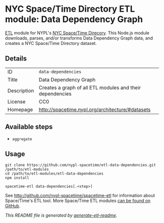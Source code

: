 # NYC Space/Time Directory ETL module: Data Dependency Graph

[ETL](https://en.wikipedia.org/wiki/Extract,_transform,_load) module for NYPL's [NYC Space/Time Direcory](http://spacetime.nypl.org/). This Node.js module downloads, parses, and/or transforms Data Dependency Graph data, and creates a NYC Space/Time Directory dataset.

## Details

<table>
<tbody>

<tr>
<td>ID</td>
<td><code>data-dependencies</code></td>
</tr>

<tr>
<td>Title</td>
<td>Data Dependency Graph</td>
</tr>

<tr>
<td>Description</td>
<td>Creates a graph of all ETL modules and their dependencies</td>
</tr>

<tr>
<td>License</td>
<td>CC0</td>
</tr>

<tr>
<td>Homepage</td>
<td><a href="http://spacetime.nypl.org/architecture/#datasets">http://spacetime.nypl.org/architecture/#datasets</a></td>
</tr>
</tbody>
</table>

## Available steps

  - `aggregate`

## Usage

```
git clone https://github.com/nypl-spacetime/etl-data-dependencies.git /path/to/etl-modules
cd /path/to/etl-modules/etl-data-dependencies
npm install

spacetime-etl data-dependencies[.<step>]
```

See http://github.com/nypl-spacetime/spacetime-etl for information about Space/Time's ETL tool. More Space/Time ETL modules [can be found on GitHub](https://github.com/search?utf8=%E2%9C%93&q=org%3Anypl-spacetime+etl-&type=Repositories&ref=advsearch&l=&l=).

_This README file is generated by [generate-etl-readme](https://github.com/nypl-spacetime/generate-etl-readme)._
